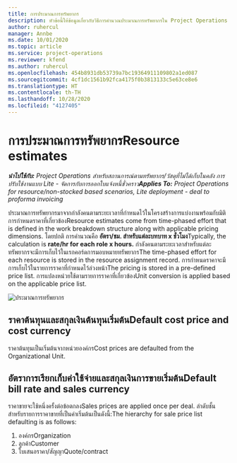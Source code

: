 ```yaml
---
title: การประมาณการทรัพยากร
description: หัวข้อนี้ให้ข้อมูลเกี่ยวกับวิธีการคำนวณประมาณการทรัพยากรใน Project Operations
author: ruhercul
manager: Annbe
ms.date: 10/01/2020
ms.topic: article
ms.service: project-operations
ms.reviewer: kfend
ms.author: ruhercul
ms.openlocfilehash: 454b8931db53739a7bc19364911109802a1ed087
ms.sourcegitcommit: 4cf1dc1561b92fca4175f0b3813133c5e63ce8e6
ms.translationtype: HT
ms.contentlocale: th-TH
ms.lasthandoff: 10/28/2020
ms.locfileid: "4127405"
---
```

# <a name="resource-estimates"></a><span data-ttu-id="c8e85-103">การประมาณการทรัพยากร</span><span class="sxs-lookup"><span data-stu-id="c8e85-103">Resource estimates</span></span>

<span data-ttu-id="c8e85-104">_**นำไปใช้กับ:** Project Operations สำหรับสถานการณ์ตามทรัพยากร/วัสดุที่ไม่ได้เก็บในคลัง การปรับใช้งานแบบ Lite - จัดการกับการออกใบแจ้งหนี้ชั่วคราว_</span><span class="sxs-lookup"><span data-stu-id="c8e85-104">_**Applies To:** Project Operations for resource/non-stocked based scenarios, Lite deployment - deal to proforma invoicing_</span></span>

<span data-ttu-id="c8e85-105">ประมาณการทรัพยากรมาจากกำลังคนตามระยะเวลาที่กำหนดไว้ในโครงสร้างการแบ่งงานพร้อมกับมิติการกำหนดราคาที่เกี่ยวข้อง</span><span class="sxs-lookup"><span data-stu-id="c8e85-105">Resource estimates come from time-phased effort that is defined in the work breakdown structure along with applicable pricing dimensions.</span></span> <span data-ttu-id="c8e85-106">โดยปกติ การคำนวณคือ **อัตรา/ชม. สำหรับแต่ละบทบาท x ชั่วโมง**</span><span class="sxs-lookup"><span data-stu-id="c8e85-106">Typically, the calculation is **rate/hr for each role x hours.**</span></span> <span data-ttu-id="c8e85-107">กำลังคนตามระยะเวลาสำหรับแต่ละทรัพยากรจะมีการเก็บไว้ในเรกคอร์ดการมอบหมายทรัพยากร</span><span class="sxs-lookup"><span data-stu-id="c8e85-107">The time-phased effort for each resource is stored in the resource assignment record.</span></span> <span data-ttu-id="c8e85-108">การกำหนดราคาจะมีการเก็บไว้ในรายการราคาที่กำหนดไว้ล่วงหน้า</span><span class="sxs-lookup"><span data-stu-id="c8e85-108">The pricing is stored in a pre-defined price list.</span></span> <span data-ttu-id="c8e85-109">การแปลงหน่วยใช้ตามรายการราคาที่เกี่ยวข้อง</span><span class="sxs-lookup"><span data-stu-id="c8e85-109">Unit conversion is applied based on the applicable price list.</span></span>

![ประมาณการทรัพยากร](./media/navigation12.png)

## <a name="default-cost-price-and-cost-currency"></a><span data-ttu-id="c8e85-111">ราคาต้นทุนและสกุลเงินต้นทุนเริ่มต้น</span><span class="sxs-lookup"><span data-stu-id="c8e85-111">Default cost price and cost currency</span></span>

<span data-ttu-id="c8e85-112">ราคาต้นทุนเป็นเริ่มต้นจากหน่วยองค์กร</span><span class="sxs-lookup"><span data-stu-id="c8e85-112">Cost prices are defaulted from the Organizational Unit.</span></span>

## <a name="default-bill-rate-and-sales-currency"></a><span data-ttu-id="c8e85-113">อัตราการเรียกเก็บค่าใช้จ่ายและสกุลเงินการขายเริ่มต้น</span><span class="sxs-lookup"><span data-stu-id="c8e85-113">Default bill rate and sales currency</span></span>

<span data-ttu-id="c8e85-114">ราคาขายจะใช้หนึ่งครั้งต่อข้อตกลง</span><span class="sxs-lookup"><span data-stu-id="c8e85-114">Sales prices are applied once per deal.</span></span> <span data-ttu-id="c8e85-115">ลำดับชั้นสำหรับรายการราคาขายที่เป็นค่าเริ่มต้นเป็นดังนี้:</span><span class="sxs-lookup"><span data-stu-id="c8e85-115">The hierarchy for sale price list defaulting is as follows:</span></span>

1. <span data-ttu-id="c8e85-116">องค์กร</span><span class="sxs-lookup"><span data-stu-id="c8e85-116">Organization</span></span>
2. <span data-ttu-id="c8e85-117">ลูกค้า</span><span class="sxs-lookup"><span data-stu-id="c8e85-117">Customer</span></span>
3. <span data-ttu-id="c8e85-118">ใบเสนอราคา/สัญญา</span><span class="sxs-lookup"><span data-stu-id="c8e85-118">Quote/contract</span></span>
